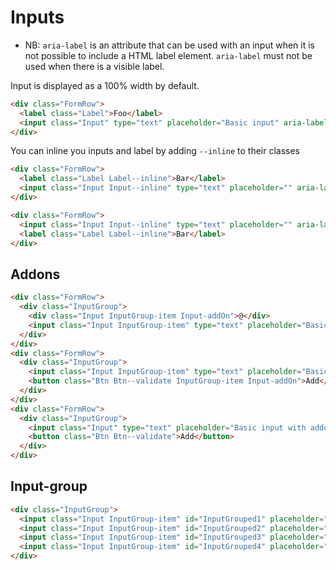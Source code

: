 # Inputs

* NB: `aria-label` is an attribute that can be used with an input when it is not possible to include a HTML label element.
`aria-label` must not be used when there is a visible label.


Input is displayed as a 100% width by default.
```html
<div class="FormRow">
  <label class="Label">Foo</label>
  <input class="Input" type="text" placeholder="Basic input" aria-label="Input item">
</div>
```
You can inline you inputs and label by adding `--inline` to their classes
```html
<div class="FormRow">
  <label class="Label Label--inline">Bar</label>
  <input class="Input Input--inline" type="text" placeholder="" aria-label="Input item">
</div>

<div class="FormRow">
  <input class="Input Input--inline" type="text" placeholder="" aria-label="Input item">
  <label class="Label Label--inline">Bar</label>
</div>
```

## Addons

```html
<div class="FormRow">
  <div class="InputGroup">
    <div class="Input InputGroup-item Input-addOn">@</div>
    <input class="Input InputGroup-item" type="text" placeholder="Basic input with addon" aria-label="Input item">
  </div>
</div>
<div class="FormRow">
  <div class="InputGroup">
    <input class="Input InputGroup-item" type="text" placeholder="Basic input with addon" aria-label="Input item">
    <button class="Btn Btn--validate InputGroup-item Input-addOn">Add</button>
  </div>
</div>
<div class="FormRow">
  <div class="InputGroup">
    <input class="Input" type="text" placeholder="Basic input with addon" aria-label="Input item">
    <button class="Btn Btn--validate">Add</button>
  </div>
</div>
```

## Input-group

```html
<div class="InputGroup">
  <input class="Input InputGroup-item" id="InputGrouped1" placeholder="input" aria-label="Input item 1">
  <input class="Input InputGroup-item" id="InputGrouped2" placeholder="input" aria-label="Input item 2">
  <input class="Input InputGroup-item" id="InputGrouped3" placeholder="input" aria-label="Input item 3">
  <input class="Input InputGroup-item" id="InputGrouped4" placeholder="input" aria-label="Input item 4">
</div>
```

